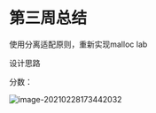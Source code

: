 # 第三周总结

使用分离适配原则，重新实现malloc lab



设计思路



分数：

![image-20210228173442032](/images/mage-20210228173442032.png)